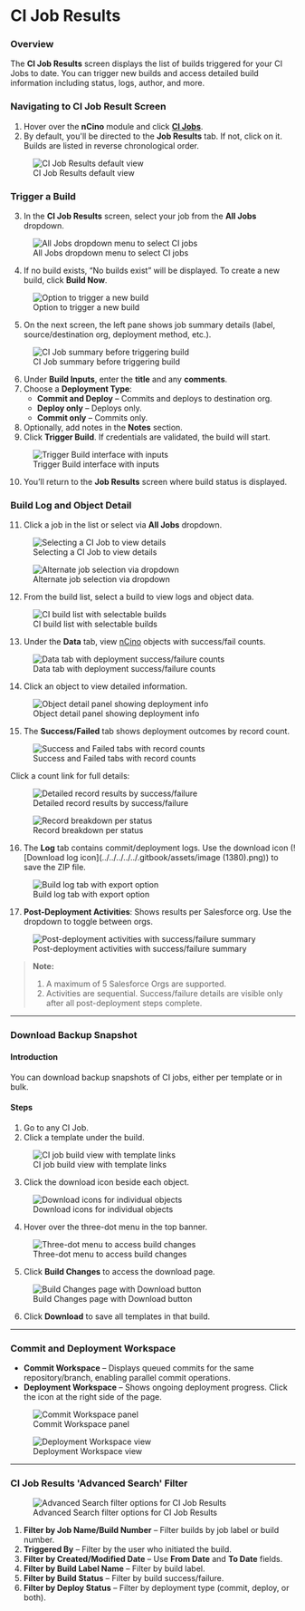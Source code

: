 # CI Job Results

### Overview <a href="#overview" id="overview"></a>

The **CI Job Results** screen displays the list of builds triggered for your CI Jobs to date. You can trigger new builds and access detailed build information including status, logs, author, and more.

### Navigating to CI Job Result Screen <a href="#navigating-to-ci-job-result-screen" id="navigating-to-ci-job-result-screen"></a>

1. Hover over the **nCino** module and click [**CI Jobs**](https://knowledgebase.autorabit.com/docs/ci-job-list-screen).
2. By default, you'll be directed to the **Job Results** tab. If not, click on it. Builds are listed in reverse chronological order.

<figure>
    <img src="../../../../../.gitbook/assets/image (1367).png" alt="CI Job Results default view">
    <figcaption>CI Job Results default view</figcaption>
</figure>

### Trigger a Build <a href="#trigger-a-build" id="trigger-a-build"></a>

3. In the **CI Job Results** screen, select your job from the **All Jobs** dropdown.

<figure>
    <img src="../../../../../.gitbook/assets/image (1368).png" alt="All Jobs dropdown menu to select CI jobs">
    <figcaption>All Jobs dropdown menu to select CI jobs</figcaption>
</figure>

4. If no build exists, “No builds exist” will be displayed. To create a new build, click **Build Now**.

<figure>
    <img src="../../../../../.gitbook/assets/image (1369).png" alt="Option to trigger a new build">
    <figcaption>Option to trigger a new build</figcaption>
</figure>

5. On the next screen, the left pane shows job summary details (label, source/destination org, deployment method, etc.).

<figure>
    <img src="../../../../../.gitbook/assets/image (1370).png" alt="CI Job summary before triggering build">
    <figcaption>CI Job summary before triggering build</figcaption>
</figure>

6. Under **Build Inputs**, enter the **title** and any **comments**.
7. Choose a **Deployment Type**:
   - **Commit and Deploy** – Commits and deploys to destination org.
   - **Deploy only** – Deploys only.
   - **Commit only** – Commits only.
8. Optionally, add notes in the **Notes** section.
9. Click **Trigger Build**. If credentials are validated, the build will start.

<figure>
    <img src="../../../../../.gitbook/assets/image (1371).png" alt="Trigger Build interface with inputs">
    <figcaption>Trigger Build interface with inputs</figcaption>
</figure>

10. You’ll return to the **Job Results** screen where build status is displayed.

### Build Log and Object Detail <a href="#build-log-and-object-detail" id="build-log-and-object-detail"></a>

11. Click a job in the list or select via **All Jobs** dropdown.

<figure>
    <img src="../../../../../.gitbook/assets/image (1372).png" alt="Selecting a CI Job to view details">
    <figcaption>Selecting a CI Job to view details</figcaption>
</figure>

<figure>
    <img src="../../../../../.gitbook/assets/image (1373).png" alt="Alternate job selection via dropdown">
    <figcaption>Alternate job selection via dropdown</figcaption>
</figure>

12. From the build list, select a build to view logs and object data.

<figure>
    <img src="../../../../../.gitbook/assets/image (1374).png" alt="CI build list with selectable builds">
    <figcaption>CI build list with selectable builds</figcaption>
</figure>

13. Under the **Data** tab, view [nCino](https://www.autorabit.com/industry-solution/banking-financial-services-ncino/) objects with success/fail counts.

<figure>
    <img src="../../../../../.gitbook/assets/image (1375).png" alt="Data tab with deployment success/failure counts">
    <figcaption>Data tab with deployment success/failure counts</figcaption>
</figure>

14. Click an object to view detailed information.

<figure>
    <img src="../../../../../.gitbook/assets/image (1376).png" alt="Object detail panel showing deployment info">
    <figcaption>Object detail panel showing deployment info</figcaption>
</figure>

15. The **Success/Failed** tab shows deployment outcomes by record count.

<figure>
    <img src="../../../../../.gitbook/assets/image (1377).png" alt="Success and Failed tabs with record counts">
    <figcaption>Success and Failed tabs with record counts</figcaption>
</figure>

Click a count link for full details:

<figure>
    <img src="../../../../../.gitbook/assets/image (1378).png" alt="Detailed record results by success/failure">
    <figcaption>Detailed record results by success/failure</figcaption>
</figure>

<figure>
    <img src="../../../../../.gitbook/assets/image (1379).png" alt="Record breakdown per status">
    <figcaption>Record breakdown per status</figcaption>
</figure>

16. The **Log** tab contains commit/deployment logs. Use the download icon (![Download log icon](../../../../../.gitbook/assets/image (1380).png)) to save the ZIP file.

<figure>
    <img src="../../../../../.gitbook/assets/image (1381).png" alt="Build log tab with export option">
    <figcaption>Build log tab with export option</figcaption>
</figure>

17. **Post-Deployment Activities**: Shows results per Salesforce org. Use the dropdown to toggle between orgs.

<figure>
    <img src="../../../../../.gitbook/assets/image (1382).png" alt="Post-deployment activities with success/failure summary">
    <figcaption>Post-deployment activities with success/failure summary</figcaption>
</figure>

> **Note:**
> 1. A maximum of 5 Salesforce Orgs are supported.
> 2. Activities are sequential. Success/failure details are visible only after all post-deployment steps complete.

---

### Download Backup Snapshot

#### Introduction

You can download backup snapshots of CI jobs, either per template or in bulk.

#### Steps

1. Go to any CI Job.
2. Click a template under the build.

<figure>
    <img src="../../../../../.gitbook/assets/image (1486).png" alt="CI job build view with template links">
    <figcaption>CI job build view with template links</figcaption>
</figure>

3. Click the download icon beside each object.

<figure>
    <img src="../../../../../.gitbook/assets/image (1487).png" alt="Download icons for individual objects">
    <figcaption>Download icons for individual objects</figcaption>
</figure>

4. Hover over the three-dot menu in the top banner.

<figure>
    <img src="../../../../../.gitbook/assets/image (1488).png" alt="Three-dot menu to access build changes">
    <figcaption>Three-dot menu to access build changes</figcaption>
</figure>

5. Click **Build Changes** to access the download page.

<figure>
    <img src="../../../../../.gitbook/assets/image (1489).png" alt="Build Changes page with Download button">
    <figcaption>Build Changes page with Download button</figcaption>
</figure>

6. Click **Download** to save all templates in that build.

---

### Commit and Deployment Workspace <a href="#commit-and-deployment-workspace" id="commit-and-deployment-workspace"></a>

- **Commit Workspace** – Displays queued commits for the same repository/branch, enabling parallel commit operations.
- **Deployment Workspace** – Shows ongoing deployment progress. Click the icon at the right side of the page.

<figure>
    <img src="../../../../../.gitbook/assets/image (1383).png" alt="Commit Workspace panel">
    <figcaption>Commit Workspace panel</figcaption>
</figure>

<figure>
    <img src="../../../../../.gitbook/assets/image (1384).png" alt="Deployment Workspace view">
    <figcaption>Deployment Workspace view</figcaption>
</figure>

---

### CI Job Results 'Advanced Search' Filter <a href="#ci-job-results-advanced-search-filter" id="ci-job-results-advanced-search-filter"></a>

<figure>
    <img src="../../../../../.gitbook/assets/image (1385).png" alt="Advanced Search filter options for CI Job Results">
    <figcaption>Advanced Search filter options for CI Job Results</figcaption>
</figure>

1. **Filter by Job Name/Build Number** – Filter builds by job label or build number.
2. **Triggered By** – Filter by the user who initiated the build.
3. **Filter by Created/Modified Date** – Use **From Date** and **To Date** fields.
4. **Filter by Build Label Name** – Filter by build label.
5. **Filter by Build Status** – Filter by build success/failure.
6. **Filter by Deploy Status** – Filter by deployment type (commit, deploy, or both).
